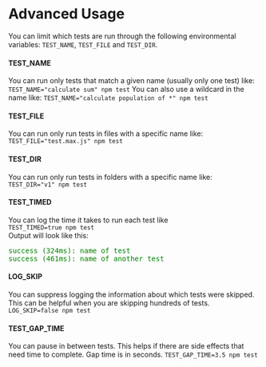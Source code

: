 # Advanced Usage
You can limit which tests are run through the following environmental variables: `TEST_NAME`, `TEST_FILE` and `TEST_DIR`.

#### TEST_NAME
You can run only tests that match a given name (usually only one test) like:
```TEST_NAME="calculate sum" npm test```
You can also use a wildcard in the name like:
```TEST_NAME="calculate population of *" npm test```

#### TEST_FILE
You can run only run tests in files with a specific name like:
```TEST_FILE="test.max.js" npm test```

#### TEST_DIR
You can run only run tests in folders with a specific name like:
```TEST_DIR="v1" npm test```

#### TEST_TIMED
You can log the time it takes to run each test like  
```TEST_TIMED=true npm test```  
Output will look like this:
<pre>
<span style="color: green">success (324ms): name of test</span>
<span style="color: green">success (461ms): name of another test</span>
</pre>

#### LOG_SKIP
You can suppress logging the information about which tests were skipped.
This can be helpful when you are skipping hundreds of tests.
```LOG_SKIP=false npm test```

#### TEST_GAP_TIME
You can pause in between tests.  This helps if there are side effects
that need time to complete. Gap time is in seconds.
```TEST_GAP_TIME=3.5 npm test```